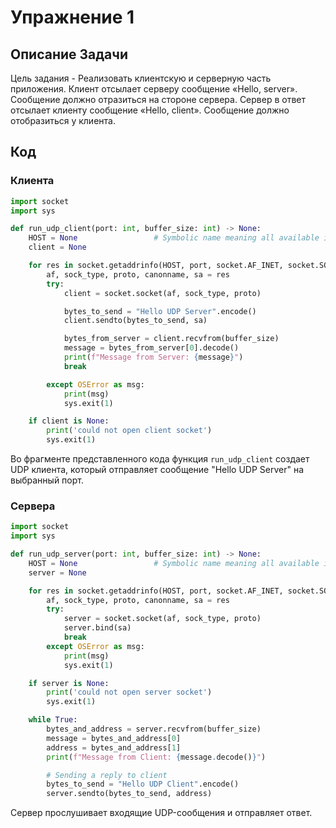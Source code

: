 # Упражнение 1

## Описание Задачи

Цель задания - Реализовать клиентскую и серверную часть приложения. Клиент отсылает серверу
сообщение «Hello, server». Сообщение должно отразиться на стороне сервера.
Сервер в ответ отсылает клиенту сообщение «Hello, client». Сообщение должно
отобразиться у клиента.

## Код 

### Клиента

```python
import socket
import sys

def run_udp_client(port: int, buffer_size: int) -> None:
    HOST = None                 # Symbolic name meaning all available interfaces
    client = None

    for res in socket.getaddrinfo(HOST, port, socket.AF_INET, socket.SOCK_DGRAM, socket.IPPROTO_UDP, socket.AI_PASSIVE):
        af, sock_type, proto, canonname, sa = res
        try:
            client = socket.socket(af, sock_type, proto)

            bytes_to_send = "Hello UDP Server".encode()
            client.sendto(bytes_to_send, sa)

            bytes_from_server = client.recvfrom(buffer_size)
            message = bytes_from_server[0].decode()
            print(f"Message from Server: {message}")
            break

        except OSError as msg:
            print(msg)
            sys.exit(1)

    if client is None:
        print('could not open client socket')
        sys.exit(1)
```

Во фрагменте представленного кода функция `run_udp_client` создает UDP клиента, который отправляет сообщение "Hello UDP Server" на выбранный порт.

### Сервера

```python
import socket
import sys

def run_udp_server(port: int, buffer_size: int) -> None:
    HOST = None                 # Symbolic name meaning all available interfaces
    server = None

    for res in socket.getaddrinfo(HOST, port, socket.AF_INET, socket.SOCK_DGRAM, socket.IPPROTO_UDP, socket.AI_PASSIVE):
        af, sock_type, proto, canonname, sa = res
        try:
            server = socket.socket(af, sock_type, proto)
            server.bind(sa)
            break
        except OSError as msg:
            print(msg)
            sys.exit(1)

    if server is None:
        print('could not open server socket')
        sys.exit(1)

    while True:
        bytes_and_address = server.recvfrom(buffer_size)
        message = bytes_and_address[0]
        address = bytes_and_address[1]
        print(f"Message from Client: {message.decode()}")

        # Sending a reply to client
        bytes_to_send = "Hello UDP Client".encode()
        server.sendto(bytes_to_send, address)
```
Сервер прослушивает входящие UDP-сообщения и отправляет ответ.